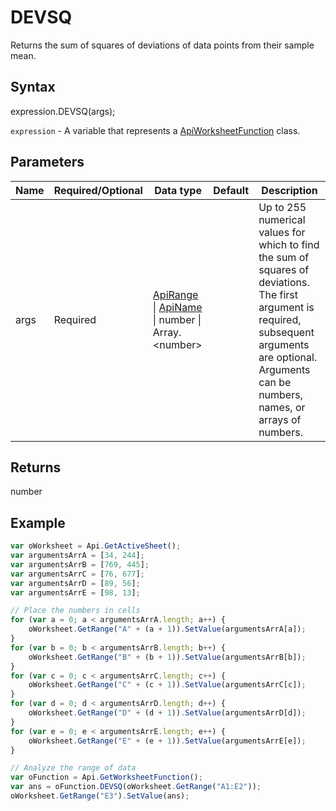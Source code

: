 # DEVSQ

Returns the sum of squares of deviations of data points from their sample mean.

## Syntax

expression.DEVSQ(args);

`expression` - A variable that represents a [ApiWorksheetFunction](../ApiWorksheetFunction.md) class.

## Parameters

| **Name** | **Required/Optional** | **Data type** | **Default** | **Description** |
| ------------- | ------------- | ------------- | ------------- | ------------- |
| args | Required | [ApiRange](../../ApiRange/ApiRange.md) &#124; [ApiName](../../ApiName/ApiName.md) &#124; number &#124; Array.&lt;number&gt; |  | Up to 255 numerical values for which to find the sum of squares of deviations. The first argument is required, subsequent arguments are optional. Arguments can be numbers, names, or arrays of numbers. |

## Returns

number

## Example



```javascript
var oWorksheet = Api.GetActiveSheet();
var argumentsArrA = [34, 244];
var argumentsArrB = [769, 445];
var argumentsArrC = [76, 677];
var argumentsArrD = [89, 56];
var argumentsArrE = [98, 13];

// Place the numbers in cells
for (var a = 0; a < argumentsArrA.length; a++) {
    oWorksheet.GetRange("A" + (a + 1)).SetValue(argumentsArrA[a]);
}
for (var b = 0; b < argumentsArrB.length; b++) {
    oWorksheet.GetRange("B" + (b + 1)).SetValue(argumentsArrB[b]);
}
for (var c = 0; c < argumentsArrC.length; c++) {
    oWorksheet.GetRange("C" + (c + 1)).SetValue(argumentsArrC[c]);
}
for (var d = 0; d < argumentsArrD.length; d++) {
    oWorksheet.GetRange("D" + (d + 1)).SetValue(argumentsArrD[d]);
}
for (var e = 0; e < argumentsArrE.length; e++) {
    oWorksheet.GetRange("E" + (e + 1)).SetValue(argumentsArrE[e]);
}

// Analyze the range of data 
var oFunction = Api.GetWorksheetFunction();
var ans = oFunction.DEVSQ(oWorksheet.GetRange("A1:E2"));
oWorksheet.GetRange("E3").SetValue(ans);
```

